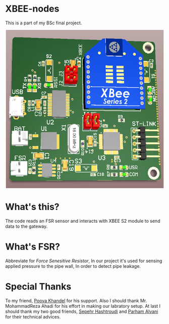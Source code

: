 # XBEE-nodes
This is a part of my BSc final project.

<p align="center">
    <img src="img/nodes.PNG" height=500 width=500></img>
</p>

# What's this?
The code reads an FSR sensor and interacts with XBEE S2 module to send data to the gateway.
# What's FSR?
Abbreviate for _Force Senesitive Resistor_, In our project it's used for sensing applied pressure to the pipe wall, In order to detect pipe leakage.
# Special Thanks
To my friend, [Pooya Khandel](https://github.com/PoOyaKhandel) for his support. Also I should thank Mr. MohammadReza Ahadi for his effort in making our labratory setup. At last I should thank my two good friends, [Sepehr Hashtroudi](https://github.com/sepehrhashtroudi) and [Parham Alvani](https://github.com/1995parham) for their technical advices.
